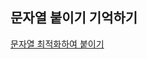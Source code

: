 ## 문자열 붙이기 기억하기
[문자열 최적화하여 붙이기](https://github.com/yoonc01/codetree-TILs/tree/main/250212/Run%20Length%20%EC%9D%B8%EC%BD%94%EB%94%A9)
